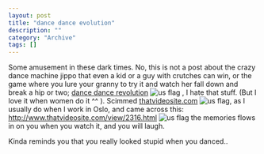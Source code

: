```yaml
--- 
layout: post 
title: "dance dance evolution"
description: ""
category: "Archive"
tags: []
---  
```

<p>Some amusement in these dark times. No, this is not a post about the crazy dance machine jippo that even a kid or a guy with crutches can win, or the game where you lure your granny to try it and watch her fall down and break a hip or two; <a href="http://en.wikipedia.org/wiki/Dance_Dance_Revolution">dance dance revolution</a> <img src="http://cdn.umedia.no/img/flag/us.png" alt="us flag"/> , I hate that stuff. (But I love it when women do it ^^ ). Scimmed <a href="http://www.thatvideosite.com">thatvideosite.com</a> <img src="http://cdn.umedia.no/img/flag/us.png" alt="us flag"/>, as I usually do when I work in Oslo, and came across this: <a href="http://www.thatvideosite.com/view/2316.html">http://www.thatvideosite.com/view/2316.html</a> <img src="http://cdn.umedia.no/img/flag/us.png" alt="us flag"/> the memories flows in on you when you watch it, and you will laugh. </p><p>Kinda reminds you that you really looked stupid when you danced..</p>